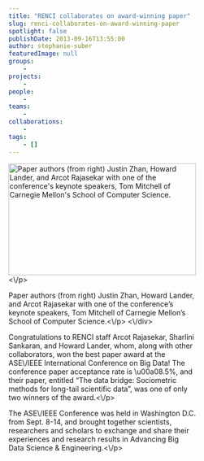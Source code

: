 ```yaml
---
title: "RENCI collaborates on award-winning paper"
slug: renci-collaborates-on-award-winning-paper
spotlight: false
publishDate: 2013-09-16T13:55:00
author: stephanie-suber
featuredImage: null
groups:
    - 
projects:
    - 
people:
    - 
teams: 
    - 
collaborations:
    - 
tags:
    - []
---
```

<div id="attachment_12053" class="wp-caption alignleft" style="width: 369px"><img class="wp-image-12053    " alt="Paper authors (from right) Justin Zhan, Howard Lander, and Arcot Rajasekar with one of the conference's keynote speakers, Tom Mitchell of Carnegie Mellon's School of Computer Science." src="http:\/\/www.renci.org\/wp-content\/uploads\/2013\/09\/DSC_1016-1024x678.jpg" width="369" height="220" \/><\/p>
<p class="wp-caption-text">Paper authors (from right) Justin Zhan, Howard Lander, and Arcot Rajasekar with one of the conference&#8217;s keynote speakers, Tom Mitchell of Carnegie Mellon&#8217;s School of Computer Science.<\/p>
<\/div>
<p>Congratulations to RENCI staff Arcot Rajasekar, Sharlini Sankaran, and Howard Lander, whom, along with other collaborators, won the best paper award at the ASE\/IEEE International Conference on Big Data! The conference paper acceptance rate is \u00a08.5%, and their paper, entitled &#8220;The data bridge: Sociometric methods for long-tail scientific data&#8221;, was one of only two winners of the award.<\/p>
<p>The ASE\/IEEE Conference was held in Washington D.C. from Sept. 8-14, and brought together scientists, researchers and scholars to exchange and share their experiences and research results in Advancing Big Data Science &amp; Engineering.<\/p>
<!-- AddThis Advanced Settings generic via filter on the_content --><!-- AddThis Share Buttons generic via filter on the_content -->
